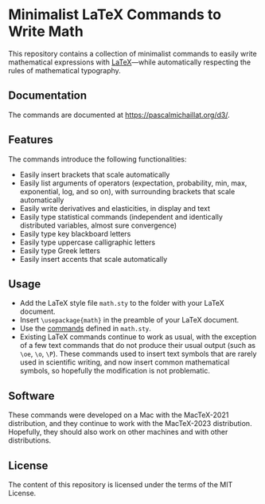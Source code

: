 # Minimalist LaTeX Commands to Write Math

This repository contains a collection of minimalist commands to easily write mathematical expressions with [LaTeX](https://github.com/latex3/latex2e)—while automatically respecting the rules of mathematical typography.

## Documentation

The commands are documented at https://pascalmichaillat.org/d3/.

## Features

The commands introduce the following functionalities:

+ Easily insert brackets that scale automatically
+ Easily list arguments of operators (expectation, probability, min, max, exponential, log, and so on), with surrounding brackets that scale automatically
+ Easily write derivatives and elasticities, in display and text
+ Easily type statistical commands (independent and identically distributed variables, almost sure convergence)
+ Easily type key blackboard letters
+ Easily type uppercase calligraphic letters
+ Easily type Greek letters
+ Easily insert accents that scale automatically

## Usage

+ Add the LaTeX style file `math.sty` to the folder with your LaTeX document.
+ Insert `\usepackage{math}` in the preamble of your LaTeX document.
+ Use the [commands](https://pascalmichaillat.org/d3/) defined in `math.sty`.
+ Existing LaTeX commands continue to work as usual, with the exception of a few text commands that do not produce their usual output (such as `\oe`, `\o`, `\P`). These commands used to insert text symbols that are rarely used in scientific writing, and now insert common mathematical symbols, so hopefully the modification is not problematic. 

## Software

These commands were developed on a Mac with the MacTeX-2021 distribution, and they continue to work with the MacTeX-2023 distribution. Hopefully, they should also work on other machines and with other distributions.

## License

The content of this repository is licensed under the terms of the MIT License.
